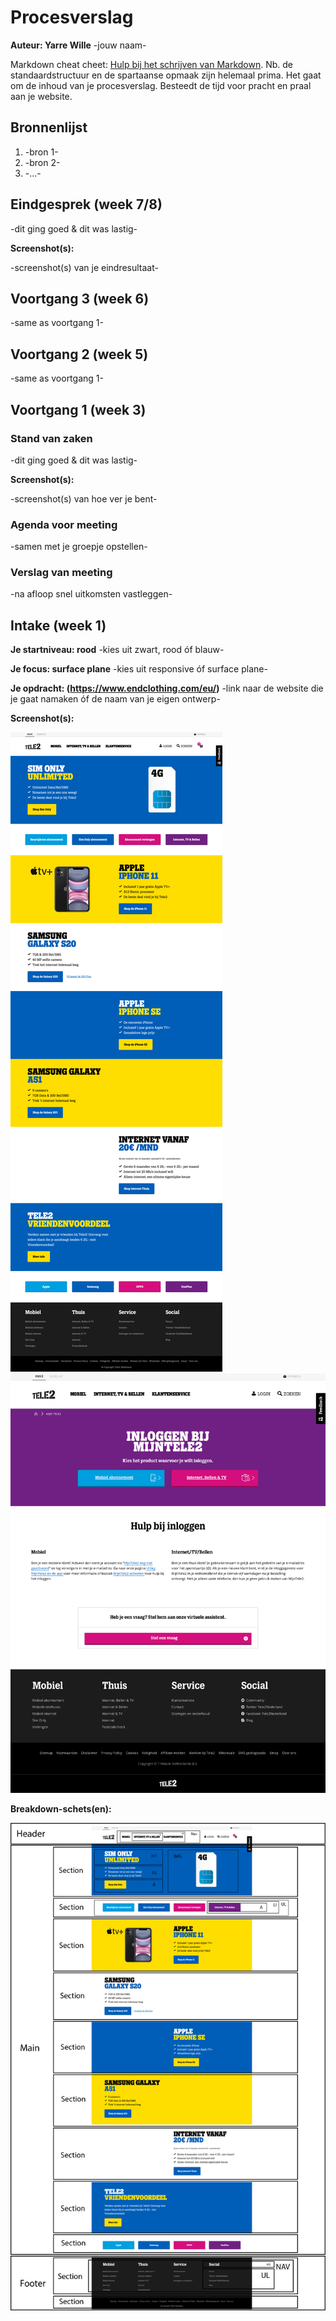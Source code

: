 # Procesverslag
**Auteur: Yarre Wille** -jouw naam-

Markdown cheat cheet: [Hulp bij het schrijven van Markdown](https://github.com/adam-p/markdown-here/wiki/Markdown-Cheatsheet). Nb. de standaardstructuur en de spartaanse opmaak zijn helemaal prima. Het gaat om de inhoud van je procesverslag. Besteedt de tijd voor pracht en praal aan je website.



## Bronnenlijst
1. -bron 1-
2. -bron 2-
3. -...-



## Eindgesprek (week 7/8)

-dit ging goed & dit was lastig-

**Screenshot(s):**

-screenshot(s) van je eindresultaat-



## Voortgang 3 (week 6)

-same as voortgang 1-



## Voortgang 2 (week 5)

-same as voortgang 1-



## Voortgang 1 (week 3)

### Stand van zaken

-dit ging goed & dit was lastig-

**Screenshot(s):**

-screenshot(s) van hoe ver je bent-

### Agenda voor meeting

-samen met je groepje opstellen-

### Verslag van meeting

-na afloop snel uitkomsten vastleggen-



## Intake (week 1)

**Je startniveau: rood** -kies uit zwart, rood óf blauw-

**Je focus: surface plane** -kies uit responsive óf surface plane-

**Je opdracht: (https://www.endclothing.com/eu/)** -link naar de website die je gaat namaken óf de naam van je eigen ontwerp-

**Screenshot(s):**

![screenshot(s) die een goed beeld geven van de website die je gaat maken](images/Schermafbeelding-Home-Tele2.png) 
![screenshot(s) die een goed beeld geven van de website die je gaat maken](images/Schermafbeelding-Inlog-Tele2.png) 

**Breakdown-schets(en):**

![-voorlopige breakdownschets(en) van een of beide pagina's van de site die je gaat maken-](images/Schermafbeelding-Home-Tele2-BreakdownSchets-Intake.png)
